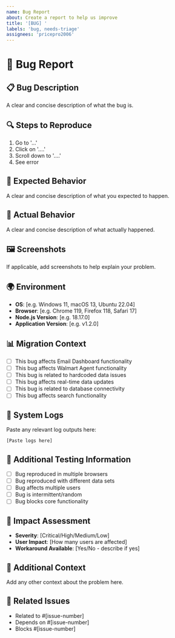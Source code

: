 ```yaml
---
name: Bug Report
about: Create a report to help us improve
title: '[BUG] '
labels: 'bug, needs-triage'
assignees: 'pricepro2006'
---
```


# 🐛 Bug Report

## 📋 Bug Description
A clear and concise description of what the bug is.

## 🔍 Steps to Reproduce
1. Go to '...'
2. Click on '....'
3. Scroll down to '....'
4. See error

## 🎯 Expected Behavior
A clear and concise description of what you expected to happen.

## 📸 Actual Behavior
A clear and concise description of what actually happened.

## 🖼️ Screenshots
If applicable, add screenshots to help explain your problem.

## 🌍 Environment
- **OS**: [e.g. Windows 11, macOS 13, Ubuntu 22.04]
- **Browser**: [e.g. Chrome 119, Firefox 118, Safari 17]
- **Node.js Version**: [e.g. 18.17.0]
- **Application Version**: [e.g. v1.2.0]

## 📊 Migration Context
- [ ] This bug affects Email Dashboard functionality
- [ ] This bug affects Walmart Agent functionality
- [ ] This bug is related to hardcoded data issues
- [ ] This bug affects real-time data updates
- [ ] This bug is related to database connectivity
- [ ] This bug affects search functionality

## 🔧 System Logs
Paste any relevant log outputs here:
```
[Paste logs here]
```

## 🧪 Additional Testing Information
- [ ] Bug reproduced in multiple browsers
- [ ] Bug reproduced with different data sets
- [ ] Bug affects multiple users
- [ ] Bug is intermittent/random
- [ ] Bug blocks core functionality

## 🎯 Impact Assessment
- **Severity**: [Critical/High/Medium/Low]
- **User Impact**: [How many users are affected]
- **Workaround Available**: [Yes/No - describe if yes]

## 📝 Additional Context
Add any other context about the problem here.

## 🔗 Related Issues
- Related to #[issue-number]
- Depends on #[issue-number]
- Blocks #[issue-number]